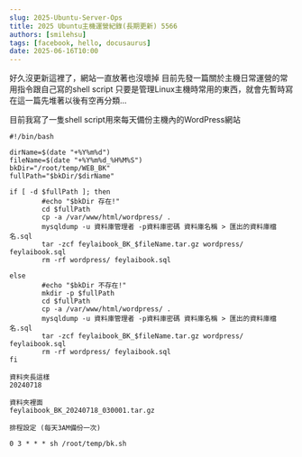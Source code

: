 ```yaml
---
slug: 2025-Ubuntu-Server-Ops
title: 2025 Ubuntu主機運營紀錄(長期更新) 5566
authors: [smilehsu]
tags: [facebook, hello, docusaurus]
date: 2025-06-16T10:00
---
```


好久沒更新這裡了，網站一直放著也沒壞掉
目前先發一篇關於主機日常運營的常用指令跟自己寫的shell script
只要是管理Linux主機時常用的東西，就會先暫時寫在這一篇先堆著以後有空再分類...

<!-- truncate -->


目前我寫了一隻shell script用來每天備份主機內的WordPress網站

```
#!/bin/bash

dirName=$(date "+%Y%m%d")
fileName=$(date "+%Y%m%d_%H%M%S")
bkDir="/root/temp/WEB_BK"
fullPath="$bkDir/$dirName"

if [ -d $fullPath ]; then
        #echo "$bkDir 存在!"
        cd $fullPath
        cp -a /var/www/html/wordpress/ .
        mysqldump -u 資料庫管理者 -p資料庫密碼 資料庫名稱 > 匯出的資料庫檔名.sql
        tar -zcf feylaibook_BK_$fileName.tar.gz wordpress/ feylaibook.sql
        rm -rf wordpress/ feylaibook.sql

else
        #echo "$bkDir 不存在!"
        mkdir -p $fullPath
        cd $fullPath
        cp -a /var/www/html/wordpress/ .
        mysqldump -u 資料庫管理者 -p資料庫密碼 資料庫名稱 > 匯出的資料庫檔名.sql
        tar -zcf feylaibook_BK_$fileName.tar.gz wordpress/ feylaibook.sql
        rm -rf wordpress/ feylaibook.sql
fi

資料夾長這樣
20240718

資料夾裡面
feylaibook_BK_20240718_030001.tar.gz

排程設定 (每天3AM備份一次)

0 3 * * * sh /root/temp/bk.sh

```
 